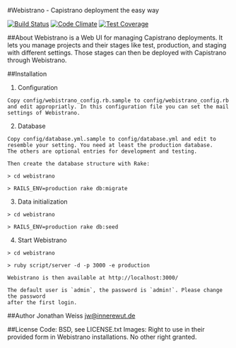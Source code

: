 #Webistrano - Capistrano deployment the easy way

[![Build Status](https://travis-ci.org/drakontia/webistrano.svg?branch=staging)](https://travis-ci.org/drakontia/webistrano) [![Code Climate](https://codeclimate.com/github/drakontia/webistrano/badges/gpa.svg)](https://codeclimate.com/github/drakontia/webistrano) [![Test Coverage](https://codeclimate.com/github/drakontia/webistrano/badges/coverage.svg)](https://codeclimate.com/github/drakontia/webistrano/coverage)

##About
  Webistrano is a Web UI for managing Capistrano deployments.
  It lets you manage projects and their stages like test, production, 
  and staging with different settings. Those stages can then
  be deployed with Capistrano through Webistrano.


##Installation

  1. Configuration

    Copy config/webistrano_config.rb.sample to config/webistrano_config.rb
    and edit appropriatly. In this configuration file you can set the mail
    settings of Webistrano.

  2. Database

    Copy config/database.yml.sample to config/database.yml and edit to
    resemble your setting. You need at least the production database.
    The others are optional entries for development and testing.

    Then create the database structure with Rake:

    > cd webistrano

    > RAILS_ENV=production rake db:migrate

  3. Data initialization

    > cd webistrano

    > RAILS_ENV=production rake db:seed

  4. Start Webistrano

    > cd webistrano

    > ruby script/server -d -p 3000 -e production

    Webistrano is then available at http://localhost:3000/

    The default user is `admin`, the password is `admin!`. Please change the password
    after the first login.

##Author
  Jonathan Weiss <jw@innerewut.de>

##License
  Code: BSD, see LICENSE.txt
  Images: Right to use in their provided form in Webistrano installations. No other right granted.
